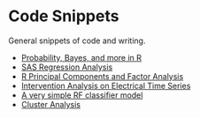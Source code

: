 Code Snippets
==========

General snippets of code and writing.

-   [Probability, Bayes, and more in R](probabilitybayes.md)
-   [SAS Regression Analysis](regression.sas)
-   [R Principal Components and Factor Analysis](PC_FA.r)
-   [Intervention Analysis on Electrical Time Series](PowerTimeSeries.r)
-   [A very simple RF classifier model](BasicClassifier.r)
-   [Cluster Analysis](ClusterAnalysis.r)
